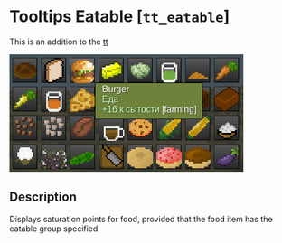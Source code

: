 # Tooltips Eatable [`tt_eatable`]

This is an addition to the [tt](https://codeberg.org/Wuzzy/minetest_tt)

![Preview](./screenshot.png)

## Description

Displays saturation points for food, provided that the food item has the eatable group specified
